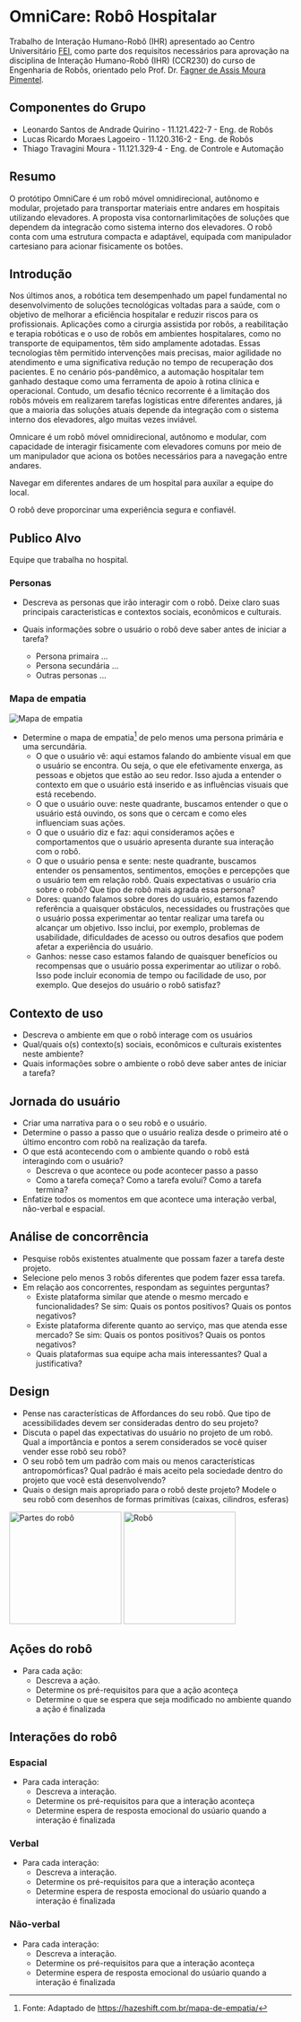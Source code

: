 # **OmniCare:** Robô Hospitalar

Trabalho de Interação Humano-Robô (IHR) apresentado ao Centro Universitário [FEI](https://portal.fei.edu.br/), como parte dos requisitos necessários para aprovação na disciplina de Interação Humano-Robô (IHR) (CCR230) do curso de Engenharia de Robôs, orientado pelo Prof. Dr. [Fagner de Assis Moura Pimentel](https://github.com/fagnerpimentel).

## Componentes do Grupo

- Leonardo Santos de Andrade Quirino - 11.121.422-7 - Eng. de Robôs
- Lucas Ricardo Moraes Lagoeiro - 11.120.316-2 - Eng. de Robôs
- Thiago Travagini Moura - 11.121.329-4 - Eng. de Controle e Automação

## Resumo

O protótipo OmniCare é um robô móvel omnidirecional, autônomo e modular, projetado para transportar materiais entre andares em hospitais utilizando elevadores. A proposta visa contornarlimitações de soluções que dependem da integracão como sistema interno dos elevadores. O robô conta com uma estrutura compacta e adaptável, equipada com manipulador cartesiano para acionar fisicamente os botôes.

## Introdução

Nos últimos anos, a robótica tem desempenhado um papel fundamental no desenvolvimento de soluções tecnológicas voltadas para a saúde, com o objetivo de melhorar a eficiência hospitalar e reduzir riscos para os profissionais. Aplicações como a cirurgia assistida por robôs, a reabilitação e terapia robóticas e o uso de robôs em ambientes hospitalares, como no transporte de equipamentos, têm sido amplamente adotadas. Essas tecnologias têm permitido intervenções mais precisas, maior agilidade no atendimento e uma significativa redução no tempo de recuperação dos pacientes. 
E no cenário pós-pandêmico, a automação hospitalar tem ganhado destaque como uma ferramenta de apoio à rotina clínica e operacional. Contudo, um desafio técnico recorrente é a limitação dos robôs móveis em realizarem tarefas logísticas entre diferentes andares, já que a maioria das soluções atuais depende da integração com o sistema interno dos elevadores, algo muitas vezes inviável.

Omnicare é um robô móvel omnidirecional, autônomo e modular, com capacidade de interagir fisicamente com elevadores comuns por meio de um manipulador que aciona os botões necessários para a navegação entre andares.

Navegar em diferentes andares de um hospital para auxilar a equipe do local.

O robô deve proporcinar uma experiência segura e confiavél.

## Publico Alvo

Equipe que trabalha no hospital.
  

### Personas

- Descreva as personas que irão interagir com o robô. Deixe claro suas principais caracteristicas e contextos sociais, econômicos e culturais.
- Quais informações sobre o usuário o robô deve saber antes de iniciar a tarefa?

  - Persona primaira ...
  - Persona secundária ...
  - Outras personas ...

### Mapa de empatia

![Mapa de empatia](empatia.png)

- Determine o mapa de empatia[^1] de pelo menos uma persona primária e uma sercundária.
  - O que o usuário vê: aqui estamos falando do ambiente visual em que o usuário se encontra. Ou seja, o que ele efetivamente enxerga, as pessoas e objetos que estão ao seu redor. Isso ajuda a entender o contexto em que o usuário está inserido e as influências visuais que está recebendo.
  - O que o usuário ouve: neste quadrante, buscamos entender o que o usuário está ouvindo, os sons que o cercam e como eles influenciam suas ações.
  - O que o usuário diz e faz: aqui consideramos ações e comportamentos que o usuário apresenta durante sua interação com o robô.
  - O que o usuário pensa e sente: neste quadrante, buscamos entender os pensamentos, sentimentos, emoções e percepções que o usuário tem em relação robô. Quais expectativas o usuário cria sobre o robô?
  Que tipo de robô mais agrada essa persona?
  - Dores: quando falamos sobre dores do usuário, estamos fazendo referência a quaisquer obstáculos, necessidades ou frustrações que o usuário possa experimentar ao tentar realizar uma tarefa ou alcançar um objetivo. Isso inclui, por exemplo, problemas de usabilidade, dificuldades de acesso ou outros desafios que podem afetar a experiência do usuário.
  - Ganhos: nesse caso estamos falando de quaisquer benefícios ou recompensas que o usuário possa experimentar ao utilizar o robô. Isso pode incluir economia de tempo ou facilidade de uso, por exemplo. Que desejos do usuário o robô satisfaz?

## Contexto de uso

- Descreva o ambiente em que o robô interage com os usuários
- Qual/quais o(s) contexto(s) sociais, econômicos e culturais existentes neste ambiente?
- Quais informações sobre o ambiente o robô deve saber antes de iniciar a tarefa?

## Jornada do usuário

- Criar uma narrativa para o o seu robô e o usuário.
- Determine o passo a passo que o usuário realiza desde o primeiro até o último encontro com robô na realização da tarefa.
- O que está acontecendo com o ambiente quando o robô está interagindo com o usuário?
  - Descreva o que acontece ou pode acontecer passo a passo
  - Como a tarefa começa? Como a tarefa evolui? Como a tarefa termina?
- Enfatize todos os momentos em que acontece uma interação verbal, não-verbal e espacial.

## Análise de concorrência

- Pesquise robôs existentes atualmente que possam fazer a tarefa deste projeto.
- Selecione pelo menos 3 robôs diferentes que podem fazer essa tarefa.
- Em relação aos concorrentes, respondam as seguintes perguntas?
  - Existe plataforma similar que atende o mesmo mercado e funcionalidades? Se sim: Quais os pontos positivos? Quais os pontos negativos?
  - Existe plataforma diferente quanto ao serviço, mas que atenda esse mercado? Se sim: Quais os pontos positivos? Quais os pontos negativos?
  - Quais plataformas sua equipe acha mais interessantes? Qual a justificativa?

## Design

- Pense nas características de Affordances do seu robô. Que tipo de acessibilidades devem ser consideradas dentro do seu projeto?
- Discuta o papel das expectativas do usuário no projeto de um robô. Qual a importância e pontos a serem considerados se você quiser vender esse robô  seu robô?
- O seu robô tem um padrão com mais ou menos características antropomórficas? Qual padrão é mais aceito pela sociedade dentro do projeto que você está desenvolvendo?
- Quais o design mais apropriado para o robô deste projeto? Modele o seu robô com desenhos de formas primitivas (caixas, cilindros, esferas)

<!-- ![Partes do robô](partes_do_robo.png) -->
<!-- ![Robô](robo.png) -->
<img alt="Partes do robô" src="partes_do_robo.png" height="200"/>
<img alt="Robô" src="robo.png" height="200"/>

## Ações do robô

- Para cada ação:
  - Descreva a ação.
  - Determine os pré-requisitos para que a ação aconteça
  - Determine o que se espera que seja modificado no ambiente quando a ação é finalizada

## Interações do robô

### Espacial

- Para cada interação:
  - Descreva a interação.
  - Determine os pré-requisitos para que a interação aconteça
  - Determine espera de resposta emocional do usúario quando a interação é finalizada

### Verbal

- Para cada interação:
  - Descreva a interação.
  - Determine os pré-requisitos para que a interação aconteça
  - Determine espera de resposta emocional do usúario quando a interação é finalizada

### Não-verbal

- Para cada interação:
  - Descreva a interação.
  - Determine os pré-requisitos para que a interação aconteça
  - Determine espera de resposta emocional do usúario quando a interação é finalizada

[^1]: Fonte: Adaptado de <https://hazeshift.com.br/mapa-de-empatia/>

<!-- TODOs:
- Add exemplos
 -->
